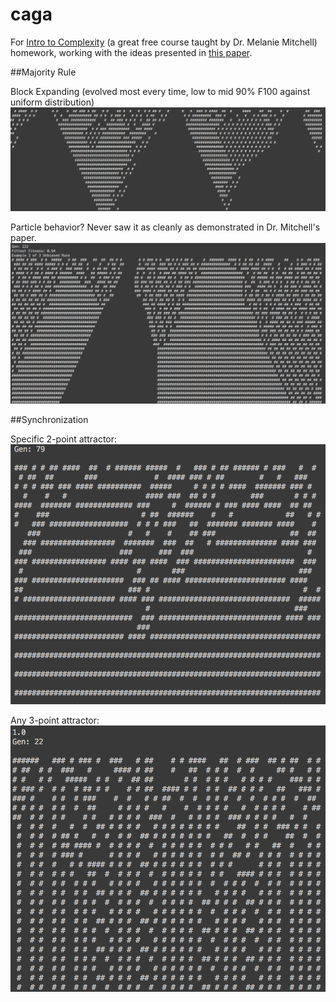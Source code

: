 # caga
For [Intro to Complexity](http://www.complexityexplorer.org/online-courses/27-introduction-to-complexity-summer-2015) (a great free course taught by Dr. Melanie Mitchell) homework, working with the ideas presented in [this paper](http://web.cecs.pdx.edu/~mm/evca-review.pdf).

##Majority Rule

Block Expanding (evolved most every time, low to mid 90% F100 against uniform distribution)
![alt text](images/blockExpanding.png "block expanding")

Particle behavior? Never saw it as cleanly as demonstrated in Dr. Mitchell's paper.
![alt text](images/pseudoParticle.png "pseudo particle")

##Synchronization

Specific 2-point attractor:
![alt text](images/2sync.png "2sync")

Any 3-point attractor:
![alt text](images/3sync.png "3sync")
